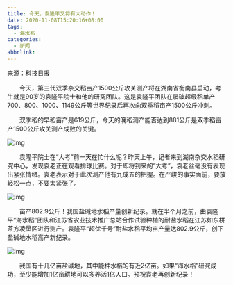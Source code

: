 ```yaml
---
title: 今天，袁隆平又将有大动作！
date: 2020-11-08T15:20:16+08:00
tags:
  - 海水稻
categories:
  - 新闻
abbrlink:
---
```


来源：科技日报

　　今天，第三代双季杂交稻亩产1500公斤攻关测产将在湖南省衡南县启动，考生就是90岁的袁隆平院士和他的研究团队。这是袁隆平团队在屡破超级稻单产700、800、1000、1149公斤等世界纪录后再次向双季稻亩产1500公斤冲刺。

　　双季稻的早稻亩产是619公斤，今天的晚稻测产能否达到881公斤是双季稻亩产1500公斤攻关测产成败的关键。

![img](https://cdn.jsdelivr.net/gh/yakeing/Documentation@main/Hexo/images/4b90-kcieyvz4728394.jpg)

　　袁隆平院士在“大考”前一天在忙什么呢？昨天上午，记者来到湖南杂交水稻研究中心，发现袁老正在观看排球比赛。对于即将到来的“大考”，袁老丝毫没有表现出紧张情绪。袁老表示对于此次测产他有九成五的把握。在严峻的事实面前，要放轻松一点，不要太紧张了。

![img](https://cdn.jsdelivr.net/gh/yakeing/Documentation@main/Hexo/images/9bf4-kcieyvz4728471.gif)

　　亩产802.9公斤！我国盐碱地水稻产量创新纪录。就在半个月之前，由袁隆平“海水稻”团队和江苏省农业技术推广总站合作试验种植的耐盐水稻在江苏如东栟茶方凌垦区进行测产。袁隆平“超优千号”耐盐水稻平均亩产量达802.9公斤，创下盐碱地水稻高产新纪录。

![img](https://cdn.jsdelivr.net/gh/yakeing/Documentation@main/Hexo/images/b961-kcieyvz4728632.jpg)

　　我国有十几亿亩盐碱地，其中能种水稻的有近2亿亩。如果“海水稻”研究成功，至少能增加1亿亩耕地可以多养活1亿人口。预祝袁老再创新纪录！